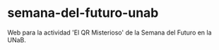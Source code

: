 # semana-del-futuro-unab
Web para la actividad 'El QR Misterioso' de la Semana del Futuro en la UNaB.
